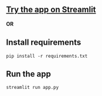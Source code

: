 ## [Try the app on Streamlit](https://hybrid-search-rag-with-pinecone-db.streamlit.app/)

**OR**

## Install requirements

```
pip install -r requirements.txt
```

## Run the app

```
streamlit run app.py
```